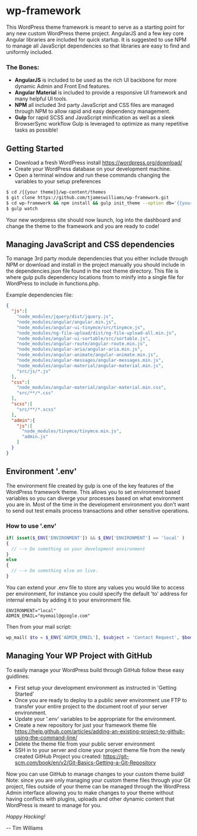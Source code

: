 # wp-framework

This WordPress theme framework is meant to serve as a starting point for any new custom WordPress theme project. 
AngularJS and a few key core Angular libraries are included for quick startup. It is suggested to use NPM to manage
all JavaScript dependencies so that libraries are easy to find and uniformly included.

### The Bones:
* **AngularJS** is included to be used as the rich UI backbone for more dynamic Admin and Front End features.
* **Angular Material** is included to provide a responsive UI framework and many helpful UI tools.
* **NPM** all included 3rd party JavaScript and CSS files are managed through NPM to allow rapid and easy dependency management.
* **Gulp** for rapid SCSS and JavaScript minification as well as a sleek BrowserSync workflow Gulp is leveraged to optimize as many repetitive tasks as possible!

## Getting Started

* Download a fresh WordPress install https://wordpress.org/download/
* Create your WordPress database on your development machine.
* Open a terminal window and run these commands changing the variables to your setup preferences 
```bash
$ cd /{{your theme}}/wp-content/themes
$ git clone https://github.com/tjameswilliams/wp-framework.git
$ cd wp-framework && npm install && gulp init_theme --option db='{{your database name}}' --option user='{{your database user}}' --option pass='{{your database password}}' --option host='{{your database host}}' --option apache_hostname='{{your virtual host name}}'
$ gulp watch
```
Your new wordpress site should now launch, log into the dashboard and change the theme to the framework and you are ready to code!

## Managing  JavaScript and CSS dependencies
To manage 3rd party module dependencies that you either include through NPM or download and install in the project manually
you should include in the dependencies.json file found in the root theme directory. This file is where gulp pulls dependency
locations from to minify into a single file for WordPress to include in functions.php.

Example dependencies file:
```JSON
{
  "js":[
    "node_modules/jquery/dist/jquery.js",
    "node_modules/angular/angular.min.js",
    "node_modules/angular-ui-tinymce/src/tinymce.js",
    "node_modules/ng-file-upload/dist/ng-file-upload-all.min.js",
    "node_modules/angular-ui-sortable/src/sortable.js",
    "node_modules/angular-route/angular-route.min.js",
    "node_modules/angular-aria/angular-aria.min.js",
    "node_modules/angular-animate/angular-animate.min.js",
    "node_modules/angular-messages/angular-messages.min.js",
    "node_modules/angular-material/angular-material.min.js",
    "src/js/*.js"
  ],
  "css":[
    "node_modules/angular-material/angular-material.min.css",
    "src/**/*.css"
  ],
  "scss":[
    "src/**/*.scss"
  ],
  "admin":{
    "js":[
      "node_modules/tinymce/tinymce.min.js",
      "admin.js"
    ]
  }
}
```

## Environment '.env'

The environment file created by gulp is one of the key features of the WordPress framework
theme. This allows you to set environment based variables so you can diverge your processes based on what environment
you are in. Most of the time in the development environment you don't want to send out test emails process transactions
and other sensitive operations.

### How to use '.env'
```PHP
if( isset($_ENV['ENVIRONMENT']) && $_ENV['ENVIRONMENT'] == 'local' )
{
  // --> Do something on your development environment
}
else
{
  // --> Do something else on live.
}
```

You can extend your .env file to store any values you would like to access per environment, for instance you could
specify the default 'to' address for internal emails by adding it to your environment file.

```
ENVIRONMENT="local"
ADMIN_EMAIL="myemail@google.com"
```

Then from your mail script:

```PHP
wp_mail( $to = $_ENV['ADMIN_EMAIL'], $subject = 'Contact Request', $body = 'New contact form submitted:  ...' );
```

## Managing Your WP Project with GitHub

To easily manage your WordPress build through GitHub follow these easy guidlines:

* First setup your development environment as instructed in 'Getting Started'
* Once you are ready to deploy to a public sever environment use FTP to transfer your entire project to the document root of your server environment.
* Update your '.env' variables to be appropriate for the environment.
* Create a new repository for just your framework theme file https://help.github.com/articles/adding-an-existing-project-to-github-using-the-command-line/
* Delete the theme file from your public server environment
* SSH in to your server and clone your project theme file from the newly created GitHub Project you created: https://git-scm.com/book/en/v2/Git-Basics-Getting-a-Git-Repository

Now you can use GitHub to manage changes to your custom theme build! Note: since you are only managing your custom theme files
through your Git project, files outside of your theme can be managed through the WordPress Admin interface allowing
you to make changes to your theme without having conflicts with plugins, uploads and other dynamic content that WordPress
is meant to manage for you.

*Happy Hacking!*

-- Tim Williams
